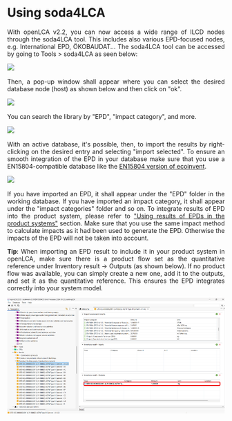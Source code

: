 # Using soda4LCA

<div style="text-align: justify;">

With openLCA v2.2, you can now access a wide range of ILCD nodes through the soda4LCA tool. This includes also various EPD-focused nodes, e.g. International EPD, ÖKOBAUDAT... The soda4LCA tool can be accessed by going to Tools > soda4LCA as seen below:

![](../media/soda4lca_1.png)

Then, a pop-up window shall appear where you can select the desired database node (host) as shown below and then click on "ok". 

![](../media/soda4lca_2.png)

You can search the library by "EPD", "impact category", and more. 

![](../media/soda4lca_3.png)

With an active database, it's possible, then, to import the results by right-clicking on the desired entry and selecting "import selected". To ensure an smooth integration of the EPD in your database make sure that you use a EN15804-compatible database like the [EN15804 version of ecoinvent](https://nexus.openlca.org/database/EN15804%20add-on). 

![](../media/soda4lca_4.png)

If you have imported an EPD, it shall appear under the "EPD" folder in the working database. If you have imported an impact category, it shall appear under the "impact categories" folder and so on. To integrate results of EPD into the product system, please refer to ["Using results of EPDs in the product systems"](./life_cycle_models.md) section. Make sure that you use the same impact method to calculate impacts as it had been used to generate the EPD. Otherwise the impacts of the EPD will not be taken into account.

**Tip**: When importing an EPD result to include it in your product system in openLCA, make sure there is a product flow set as the quantitative reference under Inventory result → Outputs (as shown below). If no product flow was available, you can simply create a new one, add it to the outputs, and set it as the quantitative reference. This ensures the EPD integrates correctly into your system model.

![](../media/soda4lca_5.png)

</div>

